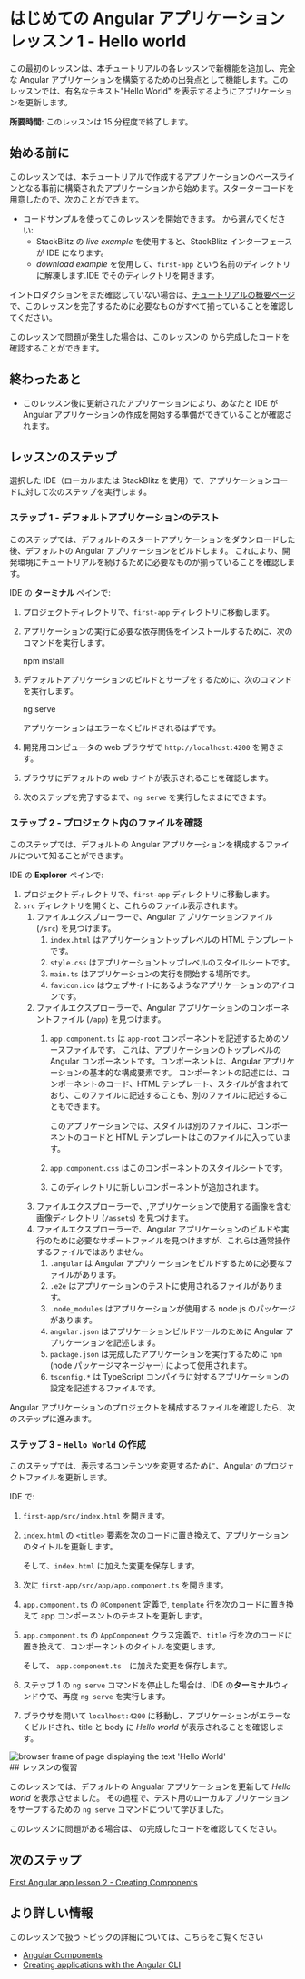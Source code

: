 # はじめての Angular アプリケーション レッスン 1 - Hello world

この最初のレッスンは、本チュートリアルの各レッスンで新機能を追加し、完全な Angular アプリケーションを構築するための出発点として機能します。このレッスンでは、有名なテキスト"Hello World" を表示するようにアプリケーションを更新します。

**所要時間:** このレッスンは 15 分程度で終了します。

## 始める前に

このレッスンでは、本チュートリアルで作成するアプリケーションのベースラインとなる事前に構築されたアプリケーションから始めます。スターターコードを用意したので、次のことができます。

* コードサンプルを使ってこのレッスンを開始できます。<live-example name="first-app-lesson-00"></live-example> から選んでください:
  * StackBlitz の _live example_ を使用すると、StackBlitz インターフェースが IDE になります。
  * _download example_ を使用して、`first-app` という名前のディレクトリに解凍します.IDE でそのディレクトリを開きます。

イントロダクションをまだ確認していない場合は、[チュートリアルの概要ページ](tutorial/first-app)で、このレッスンを完了するために必要なものがすべて揃っていることを確認してください。

このレッスンで問題が発生した場合は、このレッスンの <live-example></live-example> から完成したコードを確認することができます。

## 終わったあと

- このレッスン後に更新されたアプリケーションにより、あなたと IDE が Angular アプリケーションの作成を開始する準備ができていることが確認されます。

## レッスンのステップ

選択した IDE（ローカルまたは StackBlitz を使用）で、アプリケーションコードに対して次のステップを実行します。

### ステップ 1 - デフォルトアプリケーションのテスト

このステップでは、デフォルトのスタートアプリケーションをダウンロードした後、デフォルトの Angular アプリケーションをビルドします。
これにより、開発環境にチュートリアルを続けるために必要なものが揃っていることを確認します。

IDE の **ターミナル** ペインで:

1.  プロジェクトディレクトリで、`first-app` ディレクトリに移動します。
1.  アプリケーションの実行に必要な依存関係をインストールするために、次のコマンドを実行します。

    <code-example format="shell" language="shell">

    npm install

    </code-example>

1.  デフォルトアプリケーションのビルドとサーブをするために、次のコマンドを実行します。

    <code-example format="shell" language="shell">

    ng serve

    </code-example>

    アプリケーションはエラーなくビルドされるはずです。

1.  開発用コンピュータの web ブラウザで `http://localhost:4200` を開きます。
1.  ブラウザにデフォルトの web サイトが表示されることを確認します。
1.  次のステップを完了するまで、`ng serve` を実行したままにできます。

### ステップ 2 - プロジェクト内のファイルを確認

このステップでは、デフォルトの Angular アプリケーションを構成するファイルについて知ることができます。

IDE の **Explorer** ペインで:

1.  プロジェクトディレクトリで、`first-app` ディレクトリに移動します。
1.  `src` ディレクトリを開くと、これらのファイル表示されます。
    1.  ファイルエクスプローラーで、Angular アプリケーションファイル (`/src`) を見つけます。
        1.  `index.html` はアプリケーショントップレベルの HTML テンプレートです。
        1.  `style.css` はアプリケーショントップレベルのスタイルシートです。
        1.  `main.ts` はアプリケーションの実行を開始する場所です。
        1.  `favicon.ico` はウェブサイトにあるようなアプリケーションのアイコンです。
    1.  ファイルエクスプローラーで、Angular アプリケーションのコンポーネントファイル (`/app`) を見つけます。
        1.  `app.component.ts` は `app-root` コンポーネントを記述するためのソースファイルです。
            これは、アプリケーションのトップレベルの Angular コンポーネントです。コンポーネントは、Angular アプリケーションの基本的な構成要素です。
            コンポーネントの記述には、コンポーネントのコード、HTML テンプレート、スタイルが含まれており、このファイルに記述することも、別のファイルに記述することもできます。

            このアプリケーションでは、スタイルは別のファイルに、コンポーネントのコードと HTML テンプレートはこのファイルに入っています。
        1.  `app.component.css` はこのコンポーネントのスタイルシートです。
        1.  このディレクトリに新しいコンポーネントが追加されます。
    1.  ファイルエクスプローラーで、,アプリケーションで使用する画像を含む画像ディレクトリ (`/assets`) を見つけます。
    1.  ファイルエクスプローラーで、Angular アプリケーションのビルドや実行のために必要なサポートファイルを見つけますが、これらは通常操作するファイルではありません。
        1.  `.angular` は Angular アプリケーションをビルドするために必要なファイルがあります。
        1.  `.e2e` はアプリケーションのテストに使用されるファイルがあります。
        1.  `.node_modules` はアプリケーションが使用する node.js のパッケージがあります。
        1.  `angular.json` はアプリケーションビルドツールのために Angular アプリケーションを記述します。
        1.  `package.json` は完成したアプリケーションを実行するために `npm` (node パッケージマネージャー) によって使用されます。
        1.  `tsconfig.*` は TypeScript コンパイラに対するアプリケーションの設定を記述するファイルです。

Angular アプリケーションのプロジェクトを構成するファイルを確認したら、次のステップに進みます。

### ステップ 3 - `Hello World` の作成

このステップでは、表示するコンテンツを変更するために、Angular のプロジェクトファイルを更新します。

IDE で:

1.  `first-app/src/index.html` を開きます。
1.  `index.html` の `<title>` 要素を次のコードに置き換えて、アプリケーションのタイトルを更新します。

    <code-example header="Replace in src/index.html" path="first-app-lesson-01/src/index.html" region="app-title"></code-example>

    そして、`index.html` に加えた変更を保存します。

1.  次に `first-app/src/app/app.component.ts` を開きます。
1.  `app.component.ts` の `@Component` 定義で, `template` 行を次のコードに置き換えて app コンポーネントのテキストを更新します。

    <code-example header="Replace in src/app/app.component.ts" path="first-app-lesson-01/src/app/app.component.ts" region="app-comp-template"></code-example>

1.  `app.component.ts` の `AppComponent` クラス定義で、`title` 行を次のコードに置き換えて、コンポーネントのタイトルを変更します。

    <code-example header="Replace in src/app/app.component.ts" path="first-app-lesson-01/src/app/app.component.ts" region="app-comp-title"></code-example>

    そして、 `app.component.ts`　に加えた変更を保存します。

1.  ステップ 1 の `ng serve` コマンドを停止した場合は、IDE の**ターミナル**ウィンドウで、再度 `ng serve` を実行します。
1.  ブラウザを開いて `localhost:4200` に移動し、アプリケーションがエラーなくビルドされ、title と body に _Hello world_ が表示されることを確認します。
<section class="lightbox">
<img alt="browser frame of page displaying the text 'Hello World'" src="generated/images/guide/faa/homes-app-lesson-01-browser.png">
</section>
## レッスンの復習

このレッスンでは、デフォルトの Angualar アプリケーションを更新して _Hello world_ を表示させました。
その過程で、テスト用のローカルアプリケーションをサーブするための `ng serve` コマンドについて学びました。

このレッスンに問題がある場合は、 <live-example></live-example> の完成したコードを確認してください。

## 次のステップ

[First Angular app lesson 2 - Creating Components](tutorial/first-app/first-app-lesson-02)

## より詳しい情報

このレッスンで扱うトピックの詳細については、こちらをご覧ください

* [Angular Components](https://angular.jp/guide/component-overview)
* [Creating applications with the Angular CLI](https://angular.io/cli)

